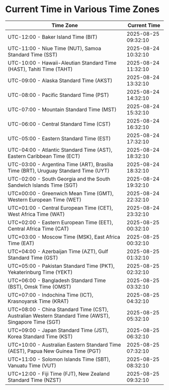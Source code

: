 # Current Time in Various Time Zones

| Time Zone | Current Time |
|-----------|--------------|
| UTC-12:00 - Baker Island Time (BIT) | 2025-08-25 09:32:10 |
| UTC-11:00 - Niue Time (NUT), Samoa Standard Time (SST) | 2025-08-24 10:32:10 |
| UTC-10:00 - Hawaii-Aleutian Standard Time (HAST), Tahiti Time (TAHT) | 2025-08-24 11:32:10 |
| UTC-09:00 - Alaska Standard Time (AKST) | 2025-08-24 13:32:10 |
| UTC-08:00 - Pacific Standard Time (PST) | 2025-08-24 14:32:10 |
| UTC-07:00 - Mountain Standard Time (MST) | 2025-08-24 15:32:10 |
| UTC-06:00 - Central Standard Time (CST) | 2025-08-24 16:32:10 |
| UTC-05:00 - Eastern Standard Time (EST) | 2025-08-24 17:32:10 |
| UTC-04:00 - Atlantic Standard Time (AST), Eastern Caribbean Time (ECT) | 2025-08-24 18:32:10 |
| UTC-03:00 - Argentina Time (ART), Brasília Time (BRT), Uruguay Standard Time (UYT) | 2025-08-24 18:32:10 |
| UTC-02:00 - South Georgia and the South Sandwich Islands Time (SGT) | 2025-08-24 19:32:10 |
| UTC±00:00 - Greenwich Mean Time (GMT), Western European Time (WET) | 2025-08-24 22:32:10 |
| UTC+01:00 - Central European Time (CET), West Africa Time (WAT) | 2025-08-24 23:32:10 |
| UTC+02:00 - Eastern European Time (EET), Central Africa Time (CAT) | 2025-08-25 00:32:10 |
| UTC+03:00 - Moscow Time (MSK), East Africa Time (EAT) | 2025-08-25 00:32:10 |
| UTC+04:00 - Azerbaijan Time (AZT), Gulf Standard Time (GST) | 2025-08-25 01:32:10 |
| UTC+05:00 - Pakistan Standard Time (PKT), Yekaterinburg Time (YEKT) | 2025-08-25 02:32:10 |
| UTC+06:00 - Bangladesh Standard Time (BST), Omsk Time (OMST) | 2025-08-25 03:32:10 |
| UTC+07:00 - Indochina Time (ICT), Krasnoyarsk Time (KRAT) | 2025-08-25 04:32:10 |
| UTC+08:00 - China Standard Time (CST), Australian Western Standard Time (AWST), Singapore Time (SGT) | 2025-08-25 05:32:10 |
| UTC+09:00 - Japan Standard Time (JST), Korea Standard Time (KST) | 2025-08-25 06:32:10 |
| UTC+10:00 - Australian Eastern Standard Time (AEST), Papua New Guinea Time (PGT) | 2025-08-25 07:32:10 |
| UTC+11:00 - Solomon Islands Time (SBT), Vanuatu Time (VUT) | 2025-08-25 08:32:10 |
| UTC+12:00 - Fiji Time (FJT), New Zealand Standard Time (NZST) | 2025-08-25 09:32:10 |
